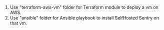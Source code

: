 1. Use "terraform-aws-vm" folder for Terraform module to deploy a vm on AWS.
2. Use "ansible" folder for Ansible playbook to install SelfHosted Sentry on that vm. 
